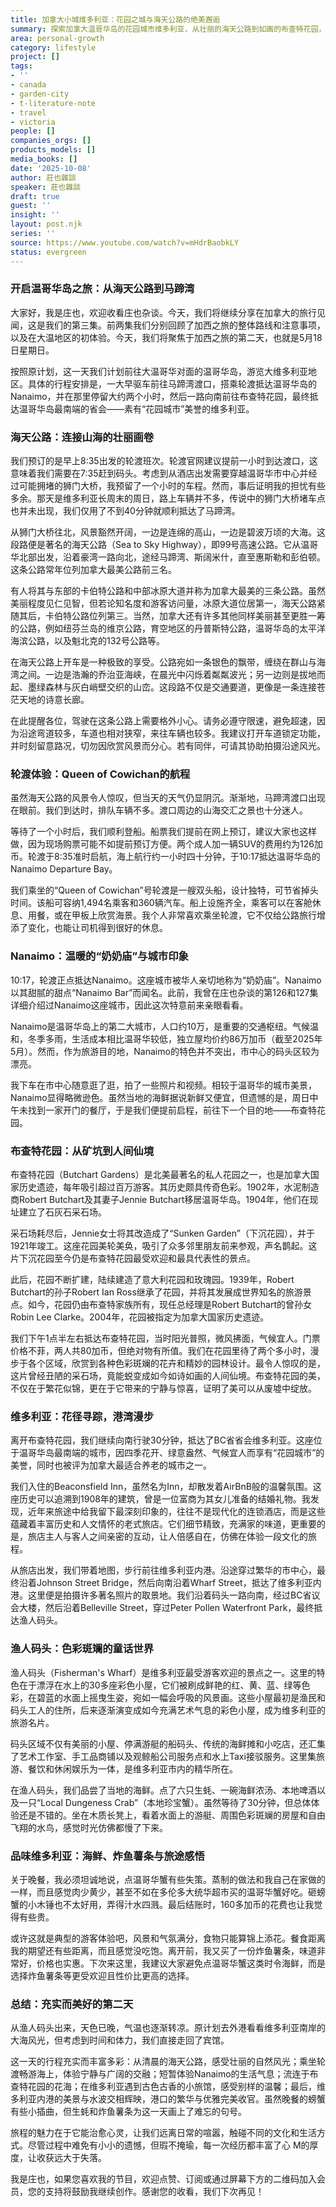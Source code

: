 ```yaml
---
title: 加拿大小城维多利亚：花园之城与海天公路的绝美邂逅
summary: 探索加拿大温哥华岛的花园城市维多利亚，从壮丽的海天公路到如画的布查特花园，再到充满活力的渔人码头，体验一场身心治愈的旅程。
area: personal-growth
category: lifestyle
project: []
tags:
- ''
- canada
- garden-city
- t-literature-note
- travel
- victoria
people: []
companies_orgs: []
products_models: []
media_books: []
date: '2025-10-08'
author: 莊也雜談
speaker: 莊也雜談
draft: true
guest: ''
insight: ''
layout: post.njk
series: ''
source: https://www.youtube.com/watch?v=mHdrBaobkLY
status: evergreen
---
```

### 开启温哥华岛之旅：从海天公路到马蹄湾

大家好，我是庄也，欢迎收看庄也杂谈。今天，我们将继续分享在加拿大的旅行见闻，这是我们的第三集。前两集我们分别回顾了加西之旅的整体路线和注意事项，以及在大温地区的初体验。今天，我们将聚焦于加西之旅的第二天，也就是5月18日星期日。

按照原计划，这一天我们计划前往大温哥华对面的温哥华岛，游览大维多利亚地区。具体的行程安排是，一大早驱车前往马蹄湾渡口，搭乘轮渡抵达温哥华岛的Nanaimo，并在那里停留大约两个小时，然后一路向南前往布查特花园，最终抵达温哥华岛最南端的省会——素有“花园城市”美誉的维多利亚。

### 海天公路：连接山海的壮丽画卷

我们预订的是早上8:35出发的轮渡班次。轮渡官网建议提前一小时到达渡口，这意味着我们需要在7:35赶到码头。考虑到从酒店出发需要穿越温哥华市中心并经过可能拥堵的狮门大桥，我预留了一个小时的车程。然而，事后证明我的担忧有些多余。那天是维多利亚长周末的周日，路上车辆并不多，传说中的狮门大桥堵车点也并未出现，我们仅用了不到40分钟就顺利抵达了马蹄湾。

从狮门大桥往北，风景豁然开阔，一边是连绵的高山，一边是碧波万顷的大海。这段路便是著名的海天公路（Sea to Sky Highway），即99号高速公路。它从温哥华北部出发，沿着豪湾一路向北，途经马蹄湾、斯阔米什，直至惠斯勒和彭伯顿。这条公路常年位列加拿大最美公路前三名。

有人将其与东部的卡伯特公路和中部冰原大道并称为加拿大最美的三条公路。虽然美丽程度见仁见智，但若论知名度和游客访问量，冰原大道位居第一，海天公路紧随其后，卡伯特公路位列第三。当然，加拿大还有许多其他同样美丽甚至更胜一筹的公路，例如纽芬兰岛的维京公路，育空地区的丹普斯特公路，温哥华岛的太平洋海滨公路，以及魁北克的132号公路等。

在海天公路上开车是一种极致的享受。公路宛如一条银色的飘带，缠绕在群山与海湾之间。一边是浩瀚的乔治亚海峡，在晨光中闪烁着粼粼波光；另一边则是拔地而起、墨绿森林与灰白峭壁交织的山峦。这段路不仅是交通要道，更像是一条连接苍茫天地的诗意长廊。

在此提醒各位，驾驶在这条公路上需要格外小心。请务必遵守限速，避免超速，因为沿途弯道较多，车道也相对狭窄，来往车辆也较多。我建议打开车道锁定功能，并时刻留意路况，切勿因欣赏风景而分心。若有同伴，可请其协助拍摄沿途风光。

### 轮渡体验：Queen of Cowichan的航程

虽然海天公路的风景令人惊叹，但当天的天气仍显阴沉。渐渐地，马蹄湾渡口出现在眼前。我们到达时，排队车辆不多。渡口周边的山海交汇之景也十分迷人。

等待了一个小时后，我们顺利登船。船票我们提前在网上预订，建议大家也这样做，因为现场购票可能不如提前预订方便。两个成人加一辆SUV的费用约为126加币。轮渡于8:35准时启航，海上航行约一小时四十分钟，于10:17抵达温哥华岛的Nanaimo Departure Bay。

我们乘坐的“Queen of Cowichan”号轮渡是一艘双头船，设计独特，可节省掉头时间。该船可容纳1,494名乘客和360辆汽车。船上设施齐全，乘客可以在客舱休息、用餐，或在甲板上欣赏海景。我个人非常喜欢乘坐轮渡，它不仅给公路旅行增添了变化，也能让司机得到很好的休息。

### Nanaimo：温暖的“奶奶庙”与城市印象

10:17，轮渡正点抵达Nanaimo。这座城市被华人亲切地称为“奶奶庙”。Nanaimo以其甜腻的甜点“Nanaimo Bar”而闻名。此前，我曾在庄也杂谈的第126和127集详细介绍过Nanaimo这座城市，因此这次特意前来亲眼看看。

Nanaimo是温哥华岛上的第二大城市，人口约10万，是重要的交通枢纽。气候温和，冬季多雨，生活成本相比温哥华较低，独立屋均价约86万加币（截至2025年5月）。然而，作为旅游目的地，Nanaimo的特色并不突出，市中心的码头区较为漂亮。

我下车在市中心随意逛了逛，拍了一些照片和视频。相较于温哥华的城市美景，Nanaimo显得略微逊色。虽然当地的海鲜据说新鲜又便宜，但遗憾的是，周日中午未找到一家开门的餐厅，于是我们便提前启程，前往下一个目的地——布查特花园。

### 布查特花园：从矿坑到人间仙境

布查特花园（Butchart Gardens）是北美最著名的私人花园之一，也是加拿大国家历史遗迹，每年吸引超过百万游客。其历史颇具传奇色彩。1902年，水泥制造商Robert Butchart及其妻子Jennie Butchart移居温哥华岛。1904年，他们在现址建立了石灰石采石场。

采石场耗尽后，Jennie女士将其改造成了“Sunken Garden”（下沉花园），并于1921年竣工。这座花园美轮美奂，吸引了众多邻里朋友前来参观，声名鹊起。这片下沉花园至今仍是布查特花园最受欢迎和最具代表性的景点。

此后，花园不断扩建，陆续建造了意大利花园和玫瑰园。1939年，Robert Butchart的孙子Robert Ian Ross继承了花园，并将其发展成世界知名的旅游景点。如今，花园仍由布查特家族所有，现任总经理是Robert Butchart的曾孙女Robin Lee Clarke。2004年，花园被指定为加拿大国家历史遗迹。

我们下午1点半左右抵达布查特花园，当时阳光普照，微风拂面，气候宜人。门票价格不菲，两人共80加币，但绝对物有所值。我们在花园里待了两个多小时，漫步于各个区域，欣赏到各种色彩斑斓的花卉和精妙的园林设计。最令人惊叹的是，这片曾经丑陋的采石场，竟能蜕变成如今如诗如画的人间仙境。布查特花园的美，不仅在于繁花似锦，更在于它带来的宁静与惊喜，证明了美可以从废墟中绽放。

### 维多利亚：花径寻踪，港湾漫步

离开布查特花园，我们继续向南行驶30分钟，抵达了BC省省会维多利亚。这座位于温哥华岛最南端的城市，因四季花开、绿意盎然、气候宜人而享有“花园城市”的美誉，同时也被评为加拿大最适合养老的城市之一。

我们入住的Beaconsfield Inn，虽然名为Inn，却散发着AirBnB般的温馨氛围。这座历史可以追溯到1908年的建筑，曾是一位富商为其女儿准备的结婚礼物。我发现，近年来旅途中给我留下最深刻印象的，往往不是现代化的连锁酒店，而是这些蕴藏着丰富历史和人文情怀的老式旅店。它们细节精致，充满家的味道，更重要的是，旅店主人与客人之间亲密的互动，让人倍感自在，仿佛在体验一段文化的旅程。

从旅店出发，我们带着地图，步行前往维多利亚内港。沿途穿过繁华的市中心，最终沿着Johnson Street Bridge，然后向南沿着Wharf Street，抵达了维多利亚内港。这里便是拍摄许多著名照片的取景地。我们沿着码头一路向南，经过BC省议会大楼，然后沿着Belleville Street，穿过Peter Pollen Waterfront Park，最终抵达渔人码头。

### 渔人码头：色彩斑斓的童话世界

渔人码头（Fisherman's Wharf）是维多利亚最受游客欢迎的景点之一。这里的特色在于漂浮在水上的30多座彩色小屋，它们被刷成鲜艳的红、黄、蓝、绿等色彩，在碧蓝的水面上摇曳生姿，宛如一幅会呼吸的风景画。这些小屋最初是渔民和码头工人的住所，后来逐渐演变成如今充满艺术气息的彩色小屋，成为维多利亚的旅游名片。

码头区域不仅有美丽的小屋、停满游艇的船码头、传统的海鲜摊和小吃店，还汇集了艺术工作室、手工品商铺以及观鲸船公司服务点和水上Taxi接驳服务。这里集旅游、餐饮和休闲娱乐为一体，是维多利亚市内的精华所在。

在渔人码头，我们品尝了当地的海鲜。点了六只生蚝、一碗海鲜浓汤、本地啤酒以及一只“Local Dungeness Crab”（本地珍宝蟹）。虽然等待了30分钟，但总体体验还是不错的。坐在木质长凳上，看着水面上的游艇、周围色彩斑斓的房屋和自由飞翔的水鸟，感觉时光仿佛都慢了下来。

### 品味维多利亚：海鲜、炸鱼薯条与旅途感悟

关于晚餐，我必须坦诚地说，点温哥华蟹有些失策。蒸制的做法和我自己在家做的一样，而且感觉肉少黄少，甚至不如在多伦多大统华超市买的温哥华蟹好吃。砸螃蟹的小木锤也不太好用，弄得汁水四溅。最后结账时，160多加币的花费也让我觉得有些贵。

或许这就是典型的游客体验吧，风景和气氛满分，食物只能算锦上添花。餐食距离我的期望还有些距离，而且感觉没吃饱。离开前，我又买了一份炸鱼薯条，味道非常好，价格也实惠。下次来这里，我建议大家避免点温哥华蟹这类时令海鲜，而是选择炸鱼薯条等更受欢迎且性价比更高的选择。

### 总结：充实而美好的第二天

从渔人码头出来，天色已晚，气温也逐渐转凉。原计划去外港看看维多利亚南岸的大海风光，但考虑到时间和体力，我们直接走回了宾馆。

这一天的行程充实而丰富多彩：从清晨的海天公路，感受壮丽的自然风光；乘坐轮渡畅游海上，体验宁静与广阔的交融；短暂体验Nanaimo的生活气息；流连于布查特花园的花海；在维多利亚遇到古色古香的小旅馆，感受别样的温馨；最后，维多利亚内港的美景与水波交相辉映，港口的繁华与优雅完美收官。虽然晚餐的螃蟹有些小插曲，但生蚝和炸鱼薯条为这一天画上了难忘的句号。

旅程的魅力在于它能治愈心灵，让我们远离日常的喧嚣，触碰不同的文化和生活方式。尽管过程中难免有小小的遗憾，但瑕不掩瑜，每一次经历都丰富了心 M的厚度，让收获远大于失落。

我是庄也，如果您喜欢我的节目，欢迎点赞、订阅或通过屏幕下方的二维码加入会员，您的支持将鼓励我继续创作。感谢您的收看，我们下次再见！